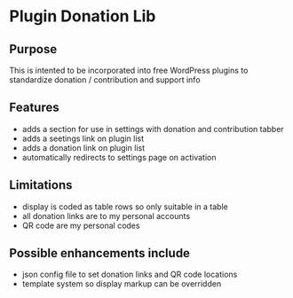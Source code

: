 
# Plugin Donation Lib

## Purpose

This is intented to be incorporated into free WordPress plugins to standardize donation / contribution and support info

## Features

* adds a section for use in settings with donation and contribution tabber
* adds a seetings link on plugin list
* adds a donation link on plugin list
* automatically redirects to settings page on activation

## Limitations

* display is coded as table rows so only suitable in a table
* all donation links are to my personal accounts
* QR code are my personal codes

## Possible enhancements include

* json config file to set donation links and QR code locations
* template system so display markup can be overridden